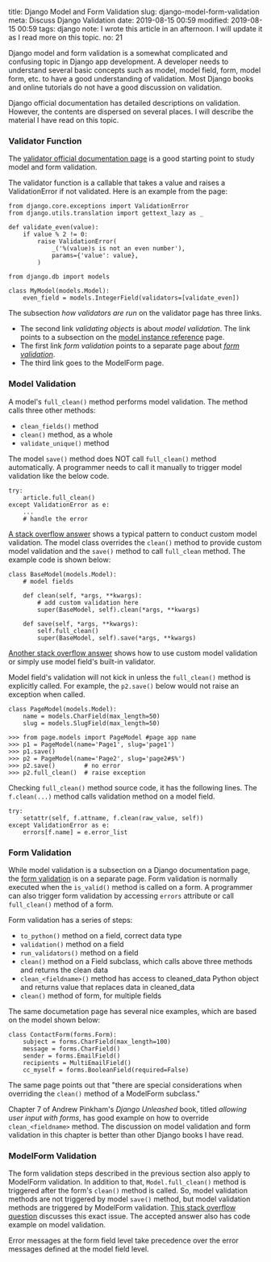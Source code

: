 title: Django Model and Form Validation
slug: django-model-form-validation
meta: Discuss Django Validation
date: 2019-08-15 00:59
modified: 2019-08-15 00:59
tags: django
note: I wrote this article in an afternoon. I will update it as I read more on this topic. 
no: 21
 

Django model and form validation is a somewhat complicated and 
confusing topic in Django app development.  A developer needs to understand 
several basic concepts such as model, model field, form, model form, etc. to 
have a good understanding of validation.  Most Django books and online tutorials 
do not have a good discussion on validation. 

Django official documentation has detailed descriptions on validation. 
However, the contents are dispersed on several places.  I will describe the 
material I have read on this topic. 

### Validator Function

The 
[validator official documentation page](https://docs.djangoproject.com/en/2.2/ref/validators/#django.core.validators.EmailValidator) 
is a good starting point to study model and form validation. 

The validator function is a callable that takes a value and raises a 
ValidationError if not validated. Here is an example from the page:

```
from django.core.exceptions import ValidationError
from django.utils.translation import gettext_lazy as _

def validate_even(value):
    if value % 2 != 0:
        raise ValidationError(
            _('%(value)s is not an even number'),
            params={'value': value},
        )

from django.db import models

class MyModel(models.Model):
    even_field = models.IntegerField(validators=[validate_even])
```

The subsection *how validators are run* on the validator
page has three links. 

* The second link *validating objects* is about 
*model validation*.  The link points to a subsection on the 
[model instance reference](https://docs.djangoproject.com/en/2.2/ref/models/instances/#validating-objects) 
page. 
* The first link *form validation* points 
to a separate page about 
[*form validation*](https://docs.djangoproject.com/en/2.2/ref/forms/validation/). 
* The third link goes to the ModelForm page. 

### Model Validation

A model's `full_clean()` method performs model validation. The method calls 
three other methods:

* `clean_fields()` method
* `clean()` method, as a whole
* `validate_unique()` method

The model `save()` method does NOT call `full_clean()` method automatically. 
A programmer needs to call it manually to trigger model validation like 
the below code.

```
try:
    article.full_clean()
except ValidationError as e:
    ...
    # handle the error
``` 

[A stack overflow answer](https://stackoverflow.com/questions/7366363/adding-custom-django-model-validation) 
shows a typical pattern to conduct custom model validation. The model class overrides the 
`clean()` method to provide custom model validation and the `save()` method 
to call `full_clean` method.  The example code is shown below:

```
class BaseModel(models.Model):
    # model fields 

    def clean(self, *args, **kwargs):
        # add custom validation here
        super(BaseModel, self).clean(*args, **kwargs)

    def save(self, *args, **kwargs):
        self.full_clean()
        super(BaseModel, self).save(*args, **kwargs)
```

[Another stack overflow answer](https://stackoverflow.com/questions/42003866/django-validation-at-model-not-forms-level) 
shows how to use custom model validation or simply use model field's built-in 
validator.

Model field's validation will not kick in unless the `full_clean()` method 
is explicitly called. For example, the `p2.save()` below would not raise an 
exception when called. 

```
class PageModel(models.Model):
    name = models.CharField(max_length=50)
    slug = models.SlugField(max_length=50)

>>> from page.models import PageModel #page app name
>>> p1 = PageModel(name='Page1', slug='page1')
>>> p1.save()
>>> p2 = PageModel(name='Page2', slug='page2#$%')
>>> p2.save()        # no error
>>> p2.full_clean()  # raise exception
```

Checking `full_clean()` method source code, it has the following lines. 
The `f.clean(...)` method calls validation method on a model field.

```
try:
    setattr(self, f.attname, f.clean(raw_value, self))
except ValidationError as e:
    errors[f.name] = e.error_list
```

### Form Validation

While model validation is a subsection on a Django documentation page, the 
[form validation](https://docs.djangoproject.com/en/2.2/ref/forms/validation/) 
is on a separate page. Form validation is normally executed when the `is_valid()` 
method is called on a form. A programmer can also trigger form validation 
by accessing `errors` attribute or call `full_clean()` method of a form.

Form validation has a series of steps:

* `to_python()` method on a field, correct data type
* `validation()` method on a field
* `run_validators()` method on a field
* `clean()` method on a Field subclass, which calls above three methods and returns the clean data
* `clean_<fieldname>()` method has access to cleaned\_data Python object and returns value that replaces data in cleaned\_data
* `clean()` method of form, for multiple fields

The same documetation page has several nice examples, which are based on the 
model shown below:

```
class ContactForm(forms.Form):
    subject = forms.CharField(max_length=100)
    message = forms.CharField()
    sender = forms.EmailField()
    recipients = MultiEmailField()
    cc_myself = forms.BooleanField(required=False)
```

The same page points out that "there are special considerations when overriding 
the `clean()` method of a ModelForm subclass."

Chapter 7 of Andrew Pinkham's *Django Unleashed* book, titled *allowing user 
input with forms*, has good example on how to override `clean_<fieldname>` 
method. The discussion on model validation and form validation in this chapter 
is better than other Django books I have read. 

### ModelForm Validation

The form validation steps described in the previous section also apply to 
ModelForm validation.  In addition to that, `Model.full_clean()` method is 
triggered after the form's `clean()` method is called. So, model validation 
methods are not triggered by model `save()` method, but model validation methods 
are triggered by ModelForm validation. 
[This stack overflow question](https://stackoverflow.com/questions/40881708/django-model-validator-not-working-on-create) 
discusses this exact issue. The accepted answer also has code example on 
model validation. 

Error messages at the form field level take precedence over the error messages 
defined at the model field level. 

